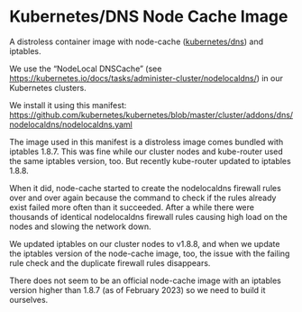 # Kubernetes/DNS Node Cache Image

A distroless container image with node-cache ([kubernetes/dns](https://github.com/kubernetes/dns)) and iptables.

We use the “NodeLocal DNSCache” (see <https://kubernetes.io/docs/tasks/administer-cluster/nodelocaldns/>) in our Kubernetes clusters.

We install it using this manifest: <https://github.com/kubernetes/kubernetes/blob/master/cluster/addons/dns/nodelocaldns/nodelocaldns.yaml>

The image used in this manifest is a distroless image comes bundled with iptables 1.8.7. This was fine while our cluster nodes and kube-router used the same iptables version, too. But recently kube-router updated to iptables 1.8.8.

When it did, node-cache started to create the nodelocaldns firewall rules over and over again because the command to check if the rules already exist failed more often than it succeeded. After a while there were thousands of identical nodelocaldns firewall rules causing high load on the nodes and slowing the network down.

We updated iptables on our cluster nodes to v1.8.8, and when we update the iptables version of the node-cache image, too, the issue with the failing rule check and the duplicate firewall rules disappears.

There does not seem to be an official node-cache image with an iptables version higher than 1.8.7 (as of February 2023) so we need to build it ourselves.
